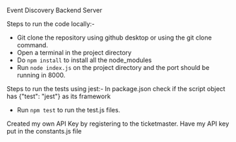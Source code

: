 Event Discovery Backend Server

Steps to run the code locally:-
- Git clone the repository using github desktop or using the git clone command.
- Open a terminal in the project directory
- Do `npm install` to install all the node_modules
- Run `node index.js` on the project directory and the port should be running in 8000.

Steps to run the tests using jest:- 
In package.json check if the script object has {"test": "jest"} as its framework
- Run `npm test` to run the test.js files.

Created my own API Key by registering to the ticketmaster. Have my API key put in the constants.js file 